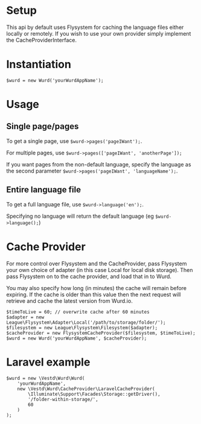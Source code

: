 # Setup

This api by default uses Flysystem for caching the language files either locally or remotely. If you wish to use your own provider simply implement the CacheProviderInterface.

# Instantiation

```
$wurd = new Wurd('yourWurdAppName');
```

# Usage
## Single page/pages

To get a single page, use `$wurd->pages('pageIWant');`. 

For multiple pages, use `$wurd->pages(['pageIWant', 'anotherPage']);`

If you want pages from the non-default language, specify the language as the second parameter `$wurd->pages('pageIWant', 'languageName');`.

## Entire language file

To get a full language file, use `$wurd->language('en');`. 

Specifying no language will return the default language (eg `$wurd->language();`)

# Cache Provider

For more control over Flysystem and the CacheProvider, pass Flysystem your own choice of adapter (in this case Local for local disk storage). Then pass Flysystem on to the cache provider, and load that in to Wurd. 

You may also specify how long (in minutes) the cache will remain before expiring. If the cache is older than this value then the next request will retrieve and cache the latest version from Wurd.io. 

```
$timeToLive = 60; // overwrite cache after 60 minutes
$adapter = new League\Flysystem\Adapter\Local('/path/to/storage/folder/');
$filesystem = new League\Flysystem\Filesystem($adapter);
$cacheProvider = new FlysystemCacheProvider($filesystem, $timeToLive);
$wurd = new Wurd('yourWurdAppName', $cacheProvider);
```

# Laravel example

```
$wurd = new \Vestd\Wurd\Wurd(
    'yourWurdAppName',
    new \Vestd\Wurd\CacheProvider\LaravelCacheProvider(
        \Illuminate\Support\Facades\Storage::getDriver(),
        '/folder-within-storage/',
        60
    )
);
```